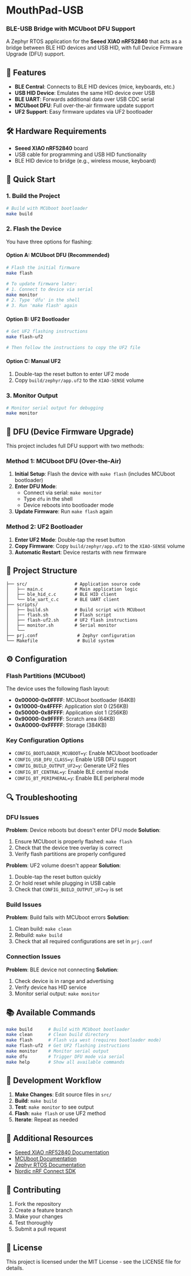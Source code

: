 # MouthPad-USB
### BLE-USB Bridge with MCUboot DFU Support

A Zephyr RTOS application for the **Seeed XIAO nRF52840** that acts as a bridge between BLE HID devices and USB HID, with full Device Firmware Upgrade (DFU) support.

## 🎯 Features

- **BLE Central**: Connects to BLE HID devices (mice, keyboards, etc.)
- **USB HID Device**: Emulates the same HID device over USB
- **BLE UART**: Forwards additional data over USB CDC serial
- **MCUboot DFU**: Full over-the-air firmware update support
- **UF2 Support**: Easy firmware updates via UF2 bootloader

## 🛠️ Hardware Requirements

- **Seeed XIAO nRF52840** board
- USB cable for programming and USB HID functionality
- BLE HID device to bridge (e.g., wireless mouse, keyboard)

## 🚀 Quick Start

### 1. Build the Project

```bash
# Build with MCUboot bootloader
make build
```

### 2. Flash the Device

You have three options for flashing:

#### Option A: MCUboot DFU (Recommended)
```bash
# Flash the initial firmware
make flash

# To update firmware later:
# 1. Connect to device via serial
make monitor
# 2. Type 'dfu' in the shell
# 3. Run 'make flash' again
```

#### Option B: UF2 Bootloader
```bash
# Get UF2 flashing instructions
make flash-uf2

# Then follow the instructions to copy the UF2 file
```

#### Option C: Manual UF2
1. Double-tap the reset button to enter UF2 mode
2. Copy `build/zephyr/app.uf2` to the `XIAO-SENSE` volume

### 3. Monitor Output

```bash
# Monitor serial output for debugging
make monitor
```

## 🔧 DFU (Device Firmware Upgrade)

This project includes full DFU support with two methods:

### Method 1: MCUboot DFU (Over-the-Air)

1. **Initial Setup**: Flash the device with `make flash` (includes MCUboot bootloader)
2. **Enter DFU Mode**: 
   - Connect via serial: `make monitor`
   - Type `dfu` in the shell
   - Device reboots into bootloader mode
3. **Update Firmware**: Run `make flash` again

### Method 2: UF2 Bootloader

1. **Enter UF2 Mode**: Double-tap the reset button
2. **Copy Firmware**: Copy `build/zephyr/app.uf2` to the `XIAO-SENSE` volume
3. **Automatic Restart**: Device restarts with new firmware

## 📁 Project Structure

```
├── src/                  # Application source code
│   ├── main.c            # Main application logic
│   ├── ble_hid_c.c       # BLE HID client
│   └── ble_uart_c.c      # BLE UART client
├── scripts/
│   ├── build.sh          # Build script with MCUboot
│   ├── flash.sh          # Flash script
│   ├── flash-uf2.sh      # UF2 flash instructions
│   ├── monitor.sh        # Serial monitor
│   └── 
├── prj.conf               # Zephyr configuration
└── Makefile               # Build system
```

## ⚙️ Configuration

### Flash Partitions (MCUboot)

The device uses the following flash layout:
- **0x00000-0x0FFFF**: MCUboot bootloader (64KB)
- **0x10000-0x4FFFF**: Application slot 0 (256KB)
- **0x50000-0x8FFFF**: Application slot 1 (256KB)
- **0x90000-0x9FFFF**: Scratch area (64KB)
- **0xA0000-0xFFFFF**: Storage (384KB)

### Key Configuration Options

- `CONFIG_BOOTLOADER_MCUBOOT=y`: Enable MCUboot bootloader
- `CONFIG_USB_DFU_CLASS=y`: Enable USB DFU support
- `CONFIG_BUILD_OUTPUT_UF2=y`: Generate UF2 files
- `CONFIG_BT_CENTRAL=y`: Enable BLE central mode
- `CONFIG_BT_PERIPHERAL=y`: Enable BLE peripheral mode

## 🔍 Troubleshooting

### DFU Issues

**Problem**: Device reboots but doesn't enter DFU mode
**Solution**: 
1. Ensure MCUboot is properly flashed: `make flash`
2. Check that the device tree overlay is correct
3. Verify flash partitions are properly configured

**Problem**: UF2 volume doesn't appear
**Solution**:
1. Double-tap the reset button quickly
2. Or hold reset while plugging in USB cable
3. Check that `CONFIG_BUILD_OUTPUT_UF2=y` is set

### Build Issues

**Problem**: Build fails with MCUboot errors
**Solution**:
1. Clean build: `make clean`
2. Rebuild: `make build`
3. Check that all required configurations are set in `prj.conf`

### Connection Issues

**Problem**: BLE device not connecting
**Solution**:
1. Check device is in range and advertising
2. Verify device has HID service
3. Monitor serial output: `make monitor`

## 📚 Available Commands

```bash
make build      # Build with MCUboot bootloader
make clean      # Clean build directory
make flash      # Flash via west (requires bootloader mode)
make flash-uf2  # Get UF2 flashing instructions
make monitor    # Monitor serial output
make dfu        # Trigger DFU mode via serial
make help       # Show all available commands
```

## 🔄 Development Workflow

1. **Make Changes**: Edit source files in `src/`
2. **Build**: `make build`
3. **Test**: `make monitor` to see output
4. **Flash**: `make flash` or use UF2 method
5. **Iterate**: Repeat as needed

## 📖 Additional Resources

- [Seeed XIAO nRF52840 Documentation](https://wiki.seeedstudio.com/XIAO-BLE/)
- [MCUboot Documentation](https://docs.mcuboot.com/)
- [Zephyr RTOS Documentation](https://docs.zephyrproject.org/)
- [Nordic nRF Connect SDK](https://developer.nordicsemi.com/nRF_Connect_SDK/)

## 🤝 Contributing

1. Fork the repository
2. Create a feature branch
3. Make your changes
4. Test thoroughly
5. Submit a pull request

## 📄 License

This project is licensed under the MIT License - see the LICENSE file for details.